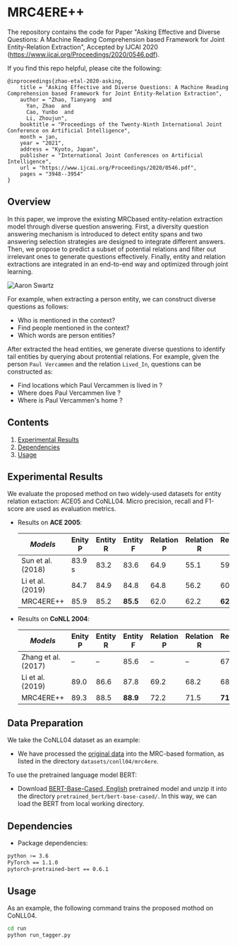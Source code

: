 # MRC4ERE++
The repository contains the code for Paper "Asking Effective and Diverse Questions: A Machine Reading Comprehension based Framework for Joint Entity-Relation Extraction", Accepted by IJCAI 2020 (https://www.ijcai.org/Proceedings/2020/0546.pdf). <br>

If you find this repo helpful, please cite the following:
```text
@inproceedings{zhao-etal-2020-asking,
    title = "Asking Effective and Diverse Questions: A Machine Reading Comprehension based Framework for Joint Entity-Relation Extraction",
    author = "Zhao, Tianyang  and
      Yan, Zhao  and
      Cao, Yunbo  and
      Li, Zhoujun",
    booktitle = "Proceedings of the Twenty-Ninth International Joint Conference on Artificial Intelligence",
    month = jan,
    year = "2021",
    address = "Kyoto, Japan",
    publisher = "International Joint Conferences on Artificial Intelligence",
    url = "https://www.ijcai.org/Proceedings/2020/0546.pdf",
    pages = "3948--3954"
}
```
 

## Overview

In this paper, we improve the existing MRCbased entity-relation extraction model through diverse question answering. First, a diversity question answering mechanism is introduced to detect entity spans and two answering selection strategies are designed to integrate different answers. Then, we propose to predict a subset of potential relations and filter out irrelevant ones to generate questions effectively. Finally, entity and relation extractions are integrated in an end-to-end way and optimized through joint learning.<br> 

![Aaron Swartz](https://github.com/TanyaZhao/MRC4ERE_plus/raw/master/model_framework.png)

For example, when extracting a person entity, we can construct diverse questions as follows:
- Who is mentioned in the context?
- Find people mentioned in the context?
- Which words are person entities?

After extracted the head entities, we generate diverse questions to identify tail entities by querying about protential relations.
For example, given the person ```Paul Vercammen``` and the relation ```Lived_In```, questions can be constructed as:
- Find locations which Paul Vercammen is lived in ?
- Where does Paul Vercammen live ?
- Where is Paul Vercammen's home ?


## Contents
1. [Experimental Results](#experimental-results)
2. [Dependencies](#dependencies)
3. [Usage](#usage)


## Experimental Results

We evaluate the proposed method on two widely-used datasets for entity relation extaction: ACE05 and CoNLL04.
Micro precision, recall and F1-score are used as evaluation metrics. 
  
- Results on **ACE 2005**:

  | *Models* | Enity P | Entity R | Entity F | Relation P | Relation R | Relation F|
  | --- | --- | --- | --- | --- | --- | --- |
  |Sun et al. (2018) |83.9 s|83.2| 83.6| 64.9| 55.1| 59.6|
  |Li et al. (2019) |84.7 |84.9| 84.8 |64.8| 56.2| 60.2 |
  |MRC4ERE++ |85.9 |85.2 |**85.5** |62.0| 62.2| **62.1**|
  
- Results on **CoNLL 2004**:

  | *Models* | Enity P | Entity R | Entity F | Relation P | Relation R | Relation F|
  | --- | --- | --- | --- | --- | --- | --- |
  |Zhang et al. (2017) |– |–| 85.6 |– |–| 67.8|
  |Li et al. (2019) | 89.0 | 86.6 | 87.8 | 69.2 | 68.2 | 68.9 |
  |MRC4ERE++ |89.3 |88.5|**88.9** |72.2| 71.5| **71.9**|


## Data Preparation

We take the CoNLL04 dataset as an example:
* We have processed the [original data](https://github.com/bekou/multihead_joint_entity_relation_extraction/tree/master/data/CoNLL04) into the MRC-based formation, as listed in the directory ```datasets/conll04/mrc4ere```.

To use the pretrained language model BERT:
* Download [BERT-Base-Cased, English](https://s3.amazonaws.com/models.huggingface.co/bert/bert-base-cased.tar.gz) pretrained model and unzip it into the directory ```pretrained_bert/bert-base-cased/```. In this way, we can load the BERT from local working directory.
    
## Dependencies 

* Package dependencies: 
```bash 
python >= 3.6
PyTorch == 1.1.0
pytorch-pretrained-bert == 0.6.1 
```


## Usage
As an example, the following command trains the proposed mothod on CoNLL04. 
```bash 
cd run
python run_tagger.py 
```

